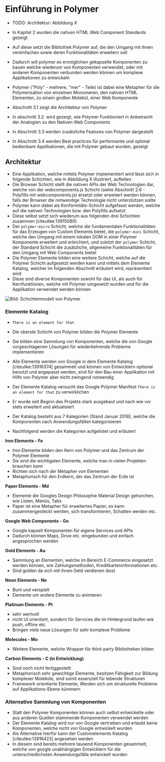 # Einführung in Polymer

- TODO: Architektur: Abbildung X

- In Kapitel 2 wurden die nativen HTML Web Component Standards gezeigt
- Auf diese setzt die Bibliothek Polymer auf, die den Umgang mit ihnen vereinfachen sowie deren Funktionalitäten erweitern soll
- Dadurch will polymer es ermöglichen gekapselte Komponenten zu bauen welche wiederum von Komponenten verwendet, oder mit anderen Komponenten verbunden werden können um komplexe Applikationen zu entwickeln
- Polymer ("Poly" - mehrere, "mer" - Teile) ist dabei eine Metapher für die Polymerisation von einzelnen Monomeren, den nativen HTML Elementen, zu einem großen Molekül, einer Web Komponente
- Abschnitt 3.1 zeigt die Architektur von Polymer
- In abschnitt 3.2. wird gezeigt, wie Polymer Funktioniert in Anbetracht der Analogien zu den Nativen Web Components 
- In Abschnitt 3.3 werden zusätzliche Features von Polymer dargestellt
- In Abschnitt 3.4 werden Best practices für performante und optimal bedienbare Applikationen, die mit Polymer gebaut wurden, gezeigt


## Architektur

- Eine Applikation, welche mittels Polymer implementiert wird lässt sich in folgende Schichten, wie in Abbildung X illustriert, aufteilen
- Die Browser Schicht stellt die nativen APIs der Web Technologien dar, welche von der webcomponents.js Schicht (siehe Abschnitt 2.6 - Polyfills mit webcomponents.js) ersetzt oder erweitert werden können, falls der Browser die notwendige Technologie nicht unterstützen sollte
- Polymer kann dabei als Konformitäts-Schicht aufgefasst werden, welche auf die nativen Technologien bzw. den Polyfills aufsetzt
- Diese selbst setzt sich wiederum aus folgenden drei Schichten zusammen [citeulike:13915080]
- Der `polymer-micro` Schicht, welche die fundamentalen Funktionalitäten für das Erzeugen von Custom Elements bietet, die `polymer-mini` Schicht, welche den Umgang mit einem lokalen DOM in einer Polymer Komponente erweitert und erleichtert, und zuletzt der `polymer` Schicht, der Standard Schicht die zusätzliche, allgemeine Funktionalitäten für den Umgang mit Web Components bietet
- Die Polymer Elemente bilden eine weitere Schicht, welche auf die Polymer Schicht aufgesetzt werden kann und mittels dem Elemente Katalog, welcher im folgenden Abschnitt erläutert wird, repräsentiert wird
- Diese sind diverse Komponenten sowohl für das UI, als auch für Kernfunktionen, welche mit Polymer umgesetzt wurden und für die Applikation verwendet werden können

![Bild: Schichtenmodell von Polymer](images/1-architecture.jpg "Schichtenmodell von Polymer. Quelle: http://hiloki.github.io/s/150221-frontrend_conference/src/polymer.png")



### Elemente Katalog

- `There is an element for that`

- Die oberste Schicht von Polymer bilden die Polymer Elemente
- Sie bilden eine Sammlung von Komponenten, welche die von Google vorgeschlagenen Lösungen für wiederkehrende Probleme implementieren
- Alle Elemente werden von Google in dem Elemente Katalog [citeulike:13916374] gesammelt und können von Entwicklern optional benutzt und angepasst werden, sind für den Bau einer Applikation mit Hilfe von Polymer aber nicht zwingend notwendig
- Der Elemente Katalog versucht das Google Polymer Manifest `There is an element for that` zu verwirklichen
- Er wurde seit Beginn des Projekts stark ausgebaut und nach wie vor stets erweitert und aktualisiert
- Der Katalog besteht aus 7 Kategorien (Stand Januar 2016), welche die Komponenten nach Anwendungsfällen kategorisieren
- Nachfolgend werden die Kategorien aufgelistet und erläutert


**Iron Elements - Fe**

- Iron Elemente bilden den Kern von Polymer und das Zentrum der Polymer Elemente
- Sie sind die wichtigsten Elemente, welche man in vielen Projekten brauchen kann
- Richten sich nach der Metapher von Elementen
- Metaphorisch für den Erdkern, der das Zentrum der Erde ist


**Paper Elements - Md**

- Elemente die Googles Design Philosophie Material Design gehorchen, wie Listen, Menüs, Tabs
- Paper ist eine Metapher für erweitertes Papier, es kann zusammengesteckt werden, sich transformieren, Schatten werden etc.


**Google Web Components - Go**

- Google kapselt Komponenten für eigene Services und APIs
- Dadurch können Maps, Drive etc. eingebunden und einfach angesprochen werden


**Gold Elements - Au**

- Sammlung an Elementen, welche im Bereich E-Commerce eingesetzt werden können, wie Zahlungsmethoden, Kreditkarteninformationen etc.
- Sind golden da sich mit ihnen Geld verdienen lässt


**Neon Elements - Ne**

- Bunt und verspielt
- Elemente um andere Elemente zu animieren


**Platinum Elements - Pt**

- sehr wertvoll
- nicht UI orientiert, sondern für Services die im Hintergrund laufen wie push, offline etc.
- Bringen viele neue Lösungen für sehr komplexe Probleme


**Molecules - Mo**

- Weitere Elemente, welche Wrapper für third-party Bibliotheken bilden


**Carbon Elements - C (in Entwicklung)**

- Sind noch nicht fertiggestellt
- Metaphorisch sehr gewichtige Elemente, besitzen Fähigkeit zur Bildung komplexer Moleküle, sind somit essenziell für lebende Strukturen
- Framework orientierte Elemente, Werden sich um strukturelle Probleme auf Applikations-Ebene kümmern


### Alternative Sammlung von Komponenten

- Statt den Polymer Komponenten können auch selbst entwickelte oder aus anderen Quellen stammende Komponenten verwendet werden
- Der Elemente Katalog wird nur von Google vertrieben und erlaubt keine Komponenten, welche nicht von Google entwickelt wurden
- Als Alternative hierfür kann der Customelements Katalog [citeulike:13916423] angesehen werden
- In diesem sind bereits mehrere tausend Komponenten gesammelt, welche von google unabhängigen Entwicklern für die unterschiedlichsten Anwendungsfälle entwickelt wurden

